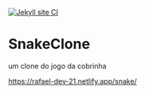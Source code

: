 [![Jekyll site CI](https://github.com/Rafael-Dev-21/SnakeClone/actions/workflows/jekyll.yml/badge.svg)](https://github.com/Rafael-Dev-21/SnakeClone/actions/workflows/jekyll.yml)
# SnakeClone
um clone do jogo da cobrinha

<https://rafael-dev-21.netlify.app/snake/>
